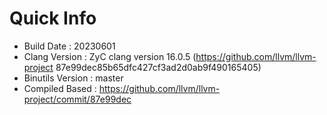 # Quick Info
* Build Date : 20230601
* Clang Version : ZyC clang version 16.0.5 (https://github.com/llvm/llvm-project 87e99dec85b65dfc427cf3ad2d0ab9f490165405)
* Binutils Version : master
* Compiled Based : https://github.com/llvm/llvm-project/commit/87e99dec

